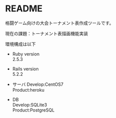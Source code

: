 # README

格闘ゲーム向けの大会トーナメント表作成ツールです。  

現在の課題：トーナメント表描画機能実装

環境構成は以下
* Ruby version  
2.5.3

* Rails version  
5.2.2

* サーバ
Develop:CentOS7  
Product:heroku

* DB  
Develop:SQLite3  
Product:PostgreSQL
